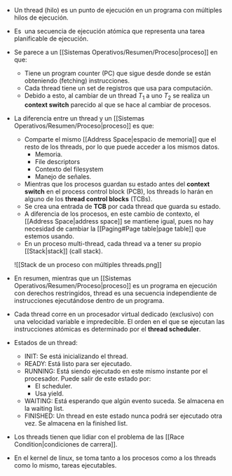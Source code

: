 - Un thread (hilo) es un punto de ejecución en un programa con múltiples hilos de ejecución.
- Es  una secuencia de ejecución atómica que representa una tarea planificable de ejecución.
- Se parece a un [[Sistemas Operativos/Resumen/Proceso|proceso]] en que:
	- Tiene un program counter (PC) que sigue desde donde se están obteniendo (fetching) instrucciones.
	- Cada thread tiene un set de registros que usa para computación.
	- Debido a esto, al cambiar de un thread $T_1$ a uno $T_2$ se realiza un **context switch** parecido al que se hace al cambiar de procesos.
- La diferencia entre un thread y un [[Sistemas Operativos/Resumen/Proceso|proceso]] es que:
	- Comparte el mismo [[Address Space|espacio de memoria]] que el resto de los threads, por lo que puede acceder a los mismos datos.
		- Memoria.
		- File descriptors
		- Contexto del filesystem
		- Manejo de señales.
	- Mientras que los procesos guardan su estado antes del **context switch** en el process control block (PCB), los threads lo harán en alguno de los **thread control blocks** (TCBs). 
	- Se crea una entrada de **TCB** por cada thread que guarda su estado.
	- A diferencia de los procesos, en este cambio de contexto, el [[Address Space|address space]] se mantiene igual, pues no hay necesidad de cambiar la [[Paging#Page table|page table]] que estemos usando.
	- En un proceso multi-thread, cada thread va a tener su propio [[Stack|stack]] (call stack).

	![[Stack de un proceso con múltiples threads.png]]
- En resumen, mientras que un [[Sistemas Operativos/Resumen/Proceso|proceso]] es un programa en ejecución con derechos restringidos, thread es una secuencia independiente de instrucciones ejecutándose dentro de un programa.
- Cada thread corre en un procesador virtual dedicado (exclusivo) con una velocidad variable e impredecible. El orden en el que se ejecutan las instrucciones atómicas es determinado por el **thread scheduler**.
- Estados de un thread:
	- INIT: Se está inicializando el thread.
	- READY: Está listo para ser ejecutado.
	- RUNNING: Está siendo ejecutado en este mismo instante por el procesador. Puede salir de este estado por:
		- El scheduler.
		- Usa yield.
	- WAITING: Está esperando que algún evento suceda. Se almacena en la waiting list.
	- FINISHED: Un thread en este estado nunca podrá ser ejecutado otra vez. Se almacena en la finished list.
- Los threads tienen que lidiar con el problema de las [[Race Condition|condiciones de carrera]].
- En el kernel de linux, se toma tanto a los procesos como a los threads como lo mismo, tareas ejecutables.